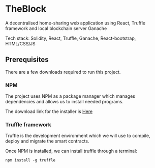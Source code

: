 # TheBlock
A decentralised home-sharing web application using React, Truffle framework and local blockchain server Ganache

Tech stack: Solidity, React, Truffle, Ganache, React-bootstrap, HTML/CSS/JS

## Prerequisites

There are a few downloads required to run this project.

### NPM

The project uses NPM as a package manager which manages dependencies and allows us to install needed programs.

The download link for the installer is [Here](https://www.npmjs.com/get-npm)

### Truffle framework

Truffle is the development environment which we will use to compile, deploy and migrate the smart contracts.

Once NPM is installed, we can install truffle through a terminal:

```
npm install -g truffle
```

